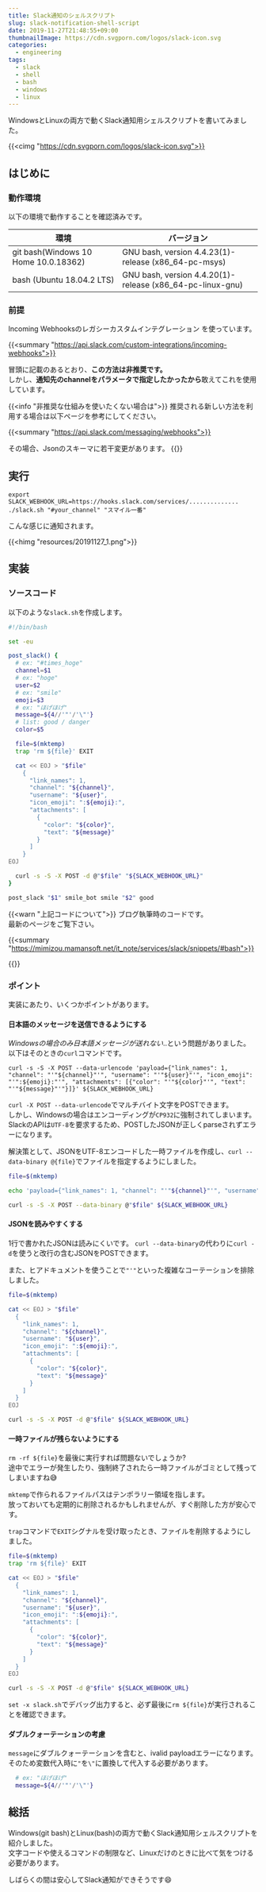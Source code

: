 ```yaml
---
title: Slack通知のシェルスクリプト
slug: slack-notification-shell-script
date: 2019-11-27T21:48:55+09:00
thumbnailImage: https://cdn.svgporn.com/logos/slack-icon.svg
categories:
  - engineering
tags:
  - slack
  - shell
  - bash
  - windows
  - linux
---
```


WindowsとLinuxの両方で動くSlack通知用シェルスクリプトを書いてみました。

<!--more-->

{{<cimg "https://cdn.svgporn.com/logos/slack-icon.svg">}}

<!--toc-->


はじめに
--------

### 動作環境

以下の環境で動作することを確認済みです。

|                 環境                 |                        バージョン                         |
| ------------------------------------ | --------------------------------------------------------- |
| git bash(Windows 10 Home 10.0.18362) | GNU bash, version 4.4.23(1)-release (x86_64-pc-msys)      |
| bash (Ubuntu 18.04.2 LTS)            | GNU bash, version 4.4.20(1)-release (x86_64-pc-linux-gnu) |

### 前提

Incoming Webhooksのレガシーカスタムインテグレーション を使っています。

{{<summary "https://api.slack.com/custom-integrations/incoming-webhooks">}}

冒頭に記載のあるとおり、**この方法は非推奨です。**  
しかし、**通知先のchannelをパラメータで指定したかったから**敢えてこれを使用しています。

{{<info "非推奨な仕組みを使いたくない場合は">}}
推奨される新しい方法を利用する場合は以下ページを参考にしてください。

{{<summary "https://api.slack.com/messaging/webhooks">}}

その場合、Jsonのスキーマに若干変更があります。
{{</info>}}


実行
----

```
export SLACK_WEBHOOK_URL=https://hooks.slack.com/services/..............
./slack.sh "#your_channel" "スマイル一番"
```

こんな感じに通知されます。

{{<himg "resources/20191127_1.png">}}


実装
----

### ソースコード

以下のような`slack.sh`を作成します。

```bash
#!/bin/bash

set -eu

post_slack() {
  # ex: "#times_hoge"
  channel=$1
  # ex: "hoge"
  user=$2
  # ex: "smile"
  emoji=$3
  # ex: "ほげほげ"
  message=${4//'"'/'\"'}
  # list: good / danger
  color=$5

  file=$(mktemp)
  trap 'rm ${file}' EXIT

  cat << EOJ > "$file"
    {
      "link_names": 1,
      "channel": "${channel}",
      "username": "${user}",
      "icon_emoji": ":${emoji}:",
      "attachments": [
        {
          "color": "${color}",
          "text": "${message}"
        }
      ]
    }
EOJ

  curl -s -S -X POST -d @"$file" "${SLACK_WEBHOOK_URL}"
}

post_slack "$1" smile_bot smile "$2" good
```

{{<warn "上記コードについて">}}
ブログ執筆時のコードです。  
最新のページをご覧下さい。

{{<summary "https://mimizou.mamansoft.net/it_note/services/slack/snippets/#bash">}}

{{</warn>}}


### ポイント

実装にあたり、いくつかポイントがあります。

#### 日本語のメッセージを送信できるようにする

_Windowsの場合のみ日本語メッセージが送れない_..という問題がありました。  
以下はそのときの`curl`コマンドです。

```
curl -s -S -X POST --data-urlencode 'payload={"link_names": 1, "channel": "'"${channel}"'", "username": "'"${user}"'", "icon_emoji": "'":${emoji}:"'", "attachments": [{"color": "'"${color}"'", "text": "'"${message}"'"}]}' ${SLACK_WEBHOOK_URL}
```

`curl -X POST --data-urlencode`でマルチバイト文字をPOSTできます。  
しかし、Windowsの場合はエンコーディングが`CP932`に強制されてしまいます。  
SlackのAPIは`UTF-8`を要求するため、POSTしたJSONが正しくparseされずエラーになります。

解決策として、JSONをUTF-8エンコードした一時ファイルを作成し、`curl --data-binary @{file}`でファイルを指定するようにしました。

```bash
file=$(mktemp)

echo 'payload={"link_names": 1, "channel": "'"${channel}"'", "username": "'"${user}"'", "icon_emoji": "'":${emoji}:"'", "attachments": [{"color": "'"${color}"'", "text": "'"${message}"'"}]}' > "$file"

curl -s -S -X POST --data-binary @"$file" ${SLACK_WEBHOOK_URL}
```

#### JSONを読みやすくする

1行で書かれたJSONは読みにくいです。
`curl --data-binary`の代わりに`curl -d`を使うと改行の含むJSONをPOSTできます。

また、ヒアドキュメントを使うことで`"'"`といった複雑なコーテーションを排除しました。

```bash
file=$(mktemp)

cat << EOJ > "$file"
  {
    "link_names": 1,
    "channel": "${channel}",
    "username": "${user}",
    "icon_emoji": ":${emoji}:",
    "attachments": [
      {
        "color": "${color}",
        "text": "${message}"
      }
    ]
  }
EOJ

curl -s -S -X POST -d @"$file" ${SLACK_WEBHOOK_URL}
```

#### 一時ファイルが残らないようにする

`rm -rf ${file}`を最後に実行すれば問題ないでしょうか?  
途中でエラーが発生したり、強制終了されたら一時ファイルがゴミとして残ってしまいますね😅

`mktemp`で作られるファイルパスはテンポラリー領域を指します。  
放っておいても定期的に削除されるかもしれませんが、すぐ削除した方が安心です。

`trap`コマンドで`EXIT`シグナルを受け取ったとき、ファイルを削除するようにしました。

```bash
file=$(mktemp)
trap 'rm ${file}' EXIT

cat << EOJ > "$file"
  {
    "link_names": 1,
    "channel": "${channel}",
    "username": "${user}",
    "icon_emoji": ":${emoji}:",
    "attachments": [
      {
        "color": "${color}",
        "text": "${message}"
      }
    ]
  }
EOJ

curl -s -S -X POST -d @"$file" ${SLACK_WEBHOOK_URL}
```

`set -x slack.sh`でデバッグ出力すると、必ず最後に`rm ${file}`が実行されることを確認できます。

#### ダブルクォーテーションの考慮

`message`にダブルクォーテーションを含むと、ivalid payloadエラーになります。  
そのため変数代入時に`"`を`\"`に置換して代入する必要があります。

```bash
  # ex: "ほげほげ"
  message=${4//'"'/'\"'}
```


総括
----

Windows(git bash)とLinux(bash)の両方で動くSlack通知用シェルスクリプトを紹介しました。  
文字コードや使えるコマンドの制限など、Linuxだけのときに比べて気をつける必要があります。

しばらくの間は安心してSlack通知ができそうです😄

